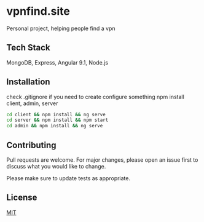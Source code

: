 # vpnfind.site

Personal project, helping people find a vpn

## Tech Stack
MongoDB, Express, Angular 9.1, Node.js


## Installation

check .gitignore if you need to create configure something
npm install client, admin, server

```bash
cd client && npm install && ng serve
cd server && npm install && npm start
cd admin && npm install && ng serve
```

## Contributing
Pull requests are welcome. For major changes, please open an issue first to discuss what you would like to change.

Please make sure to update tests as appropriate.

## License
[MIT](https://choosealicense.com/licenses/mit/)